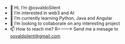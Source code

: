- 👋 Hi, I’m @osvaldoSilent
- 👀 I’m interested in web3 and AI
- 🌱 I’m currently learning Python, Java and Angular
- 💞️ I’m looking to collaborate on any interesting project
- 📫 How to reach me? R=---> Send me a mesage to osvaldsilent@gmail.com
<!---
osvaldoSilent/osvaldoSilent is a ✨ special ✨ repository because its `README.md` (this file) appears on your GitHub profile.
You can click the Preview link to take a look at your changes.
--->
